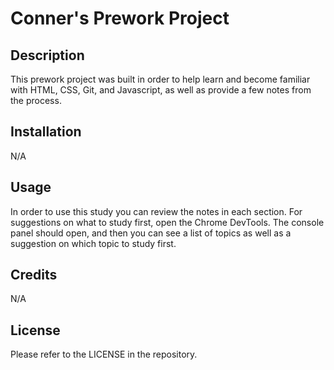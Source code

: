 # Conner's Prework Project

## Description

This prework project was built in order to help learn and become familiar with HTML, CSS, Git, and Javascript, as well as provide a few notes from the process. 

## Installation

N/A

## Usage

In order to use this study you can review the notes in each section. For suggestions on what to study first, open the Chrome DevTools. The console panel should open, and then you can see a list of topics as well as a suggestion on which topic to study first.

## Credits

N/A

## License

Please refer to the LICENSE in the repository.
